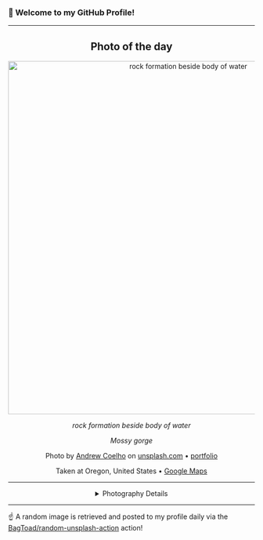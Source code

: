 ### 👋 Welcome to my GitHub Profile!

----
<div align="center">

## Photo of the day
  
  <a href="https://unsplash.com/photos/rock-formation-beside-body-of-water-LUBvSohu6D0"><img width="720" src="https://images.unsplash.com/photo-1447957781261-96a39620d6d4?crop=entropy&cs=tinysrgb&fit=max&fm=jpg&ixid=M3w1OTQ0OTd8MHwxfHJhbmRvbXx8fHx8fHx8fDE3MzE1NjQ1NjJ8&ixlib=rb-4.0.3&q=80&w=1080" alt="rock formation beside body of water"></a>
  
  <em>rock formation beside body of water</em>
  
  <em>Mossy gorge</em>

  Photo by [Andrew Coelho](http://andrewcoelho.com/photos) on [unsplash.com](https://unsplash.com/) • [portfolio](http://andrewcoelho.com/photos)
  
  Taken at Oregon, United States • [Google Maps](https://www.google.com/maps/search/?api=1&query=43.8041334,-120.5542012)
  
  ---
  
<details>
<summary>Photography Details</summary>
  
| Parameter     | Value |
| ------------- | ----- |
| Camera Model  | NIKON D800 |
| Exposure Time | 1/20 |
| Aperture      | 8.0 |
| Focal Length  | 44.0 |
| ISO           | 320 |
| Location      | Oregon, United States (United States) |
| Coordinates   | Latitude 43.8041334, Longitude -120.5542012 |

</details>

</div>

----

☝️ A random image is retrieved and posted to my profile daily via the [BagToad/random-unsplash-action](https://github.com/BagToad/random-unsplash-action) action!
